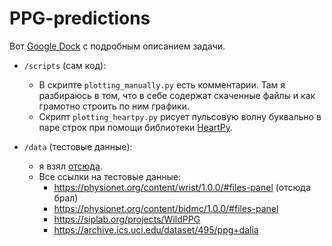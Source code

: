 # PPG-predictions

Вот [Google Dock](https://docs.google.com/document/d/1_jPtP8rYmllPkYXyO8yDc0u4-YSvDAZf6ic81Kd2i0A/edit?tab=t.0) с подробным описанием задачи.


* `/scripts` (сам код):
  - В скрипте `plotting_manually.py` есть комментарии. Там я разбираюсь в том, что в себе содержат скаченные файлы и как грамотно строить по ним графики.
  - Скрипт `plotting_heartpy.py` рисует пульсовую волну буквально в паре строк при помощи библиотеки [HeartPy](https://python-heart-rate-analysis-toolkit.readthedocs.io/en/latest/).


* `/data` (тестовые данные):
  - я взял [отсюда](https://physionet.org/content/wrist/1.0.0/#files-panel).
  - Все ссылки на тестовые данные:
    - https://physionet.org/content/wrist/1.0.0/#files-panel (отсюда брал)
    - https://physionet.org/content/bidmc/1.0.0/#files-panel
    - https://siplab.org/projects/WildPPG
    - https://archive.ics.uci.edu/dataset/495/ppg+dalia